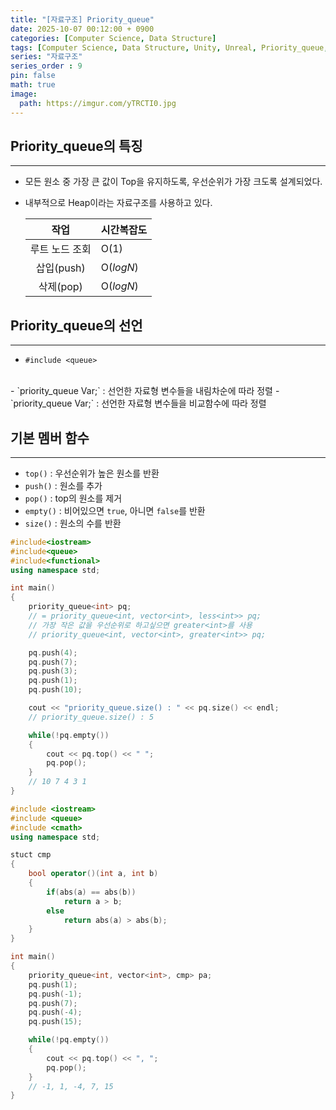 ```yaml
---
title: "[자료구조] Priority_queue"
date: 2025-10-07 00:12:00 + 0900
categories: [Computer Science, Data Structure]
tags: [Computer Science, Data Structure, Unity, Unreal, Priority_queue, 컴퓨터공학, 자료구조, 유니티, 언리얼, 우선순위 큐]
series: "자료구조"
series_order : 9
pin: false
math: true
image:
  path: https://imgur.com/yTRCTI0.jpg
---
```


## Priority_queue의 특징

---

- 모든 원소 중 가장 큰 값이 Top을 유지하도록, 우선순위가 가장 크도록 설계되었다.
- 내부적으로 Heap이라는 자료구조를 사용하고 있다.

    |      작업      | 시간복잡도  |
    | :------------: | ----------- |
    | 루트 노드 조회 | O($1$)      |
    |   삽입(push)   | O($log{N}$) |
    |   삭제(pop)    | O($log{N}$) |

## Priority_queue의 선언

---

- `#include <queue>`
<br>
- `priority_queue<Type> Var;` : 선언한 자료형 변수들을 내림차순에 따라 정렬
- `priority_queue<Type, Container, Compare Func> Var;` : 선언한 자료형 변수들을 비교함수에 따라 정렬

## 기본 멤버 함수

---

- `top()` : 우선순위가 높은 원소를 반환
- `push()` : 원소를 추가
- `pop()` : top의 원소를 제거
- `empty()` : 비어있으면 `true`, 아니면 `false`를 반환
- `size()` : 원소의 수를 반환

```cpp
#include<iostream>
#include<queue>
#include<functional>
using namespace std;

int main()
{
    priority_queue<int> pq;
    // = priority_queue<int, vector<int>, less<int>> pq;
    // 가장 작은 값을 우선순위로 하고싶으면 greater<int>를 사용
    // priority_queue<int, vector<int>, greater<int>> pq;

    pq.push(4);
    pq.push(7);
    pq.push(3);
    pq.push(1);
    pq.push(10);

    cout << "priority_queue.size() : " << pq.size() << endl;
    // priority_queue.size() : 5

    while(!pq.empty())
    {
        cout << pq.top() << " ";
        pq.pop();
    }
    // 10 7 4 3 1
}
```

```cpp
#include <iostream>
#include <queue>
#include <cmath>
using namespace std;

stuct cmp
{
    bool operator()(int a, int b)
    {
        if(abs(a) == abs(b))
            return a > b;
        else
            return abs(a) > abs(b);
    }
}

int main()
{
    priority_queue<int, vector<int>, cmp> pa;
    pq.push(1);
    pq.push(-1);
    pq.push(7);
    pq.push(-4);
    pq.push(15);

    while(!pq.empty())
    {
        cout << pq.top() << ", ";
        pq.pop();
    }
    // -1, 1, -4, 7, 15
}
```
